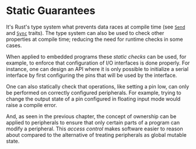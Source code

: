 # Static Guarantees

It's Rust's type system what prevents data races at compile time (see [`Send`]
and [`Sync`] traits). The type system can also be used to check other properties
at compile time; reducing the need for runtime checks in some cases.

[`Send`]: https://doc.rust-lang.org/core/marker/trait.Send.html
[`Sync`]: https://doc.rust-lang.org/core/marker/trait.Sync.html

When applied to embedded programs these *static checks* can be used, for
example, to enforce that configuration of I/O interfaces is done properly. For
instance, one can design an API where it is only possible to initialize a serial
interface by first configuring the pins that will be used by the interface.

One can also statically check that operations, like setting a pin low, can only
be performed on correctly configured peripherals. For example, trying to change
the output state of a pin configured in floating input mode would raise a
compile error.

And, as seen in the previous chapter, the concept of ownership can be applied
to peripherals to ensure that only certain parts of a program can modify a
peripheral. This *access control* makes software easier to reason about
compared to the alternative of treating peripherals as global mutable state.
